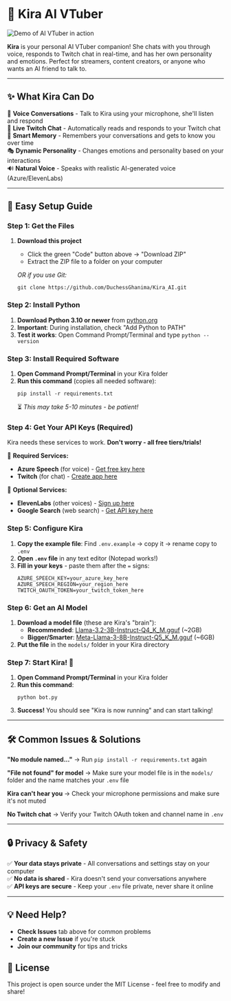 # 🎤 Kira AI VTuber

![Demo of AI VTuber in action](https://github.com/DuchessGhanima/Kira_AI/blob/main/VTuber%20Demo%20-%20Kirav3.gif?raw=true)

**Kira** is your personal AI VTuber companion! She chats with you through voice, responds to Twitch chat in real-time, and has her own personality and emotions. Perfect for streamers, content creators, or anyone who wants an AI friend to talk to.

---

## ✨ What Kira Can Do

🎯 **Voice Conversations** - Talk to Kira using your microphone, she'll listen and respond  
💬 **Live Twitch Chat** - Automatically reads and responds to your Twitch chat  
🧠 **Smart Memory** - Remembers your conversations and gets to know you over time  
🎭 **Dynamic Personality** - Changes emotions and personality based on your interactions  
🔊 **Natural Voice** - Speaks with realistic AI-generated voice (Azure/ElevenLabs)

---

## 🚀 Easy Setup Guide

### Step 1: Get the Files
1. **Download this project**
   - Click the green "Code" button above → "Download ZIP"
   - Extract the ZIP file to a folder on your computer
   
   *OR if you use Git:*
   ```
   git clone https://github.com/DuchessGhanima/Kira_AI.git
   ```

### Step 2: Install Python
1. **Download Python 3.10 or newer** from [python.org](https://www.python.org/downloads/)
2. **Important**: During installation, check "Add Python to PATH"
3. **Test it works**: Open Command Prompt/Terminal and type `python --version`

### Step 3: Install Required Software
1. **Open Command Prompt/Terminal** in your Kira folder
2. **Run this command** (copies all needed software):
   ```
   pip install -r requirements.txt
   ```
   ⏳ *This may take 5-10 minutes - be patient!*

### Step 4: Get Your API Keys (Required)
Kira needs these services to work. **Don't worry - all free tiers/trials!**

📝 **Required Services:**
- **Azure Speech** (for voice) - [Get free key here](https://azure.microsoft.com/en-us/services/cognitive-services/speech-services/)
- **Twitch** (for chat) - [Create app here](https://dev.twitch.tv/console/apps)

🎯 **Optional Services:**
- **ElevenLabs** (other voices) - [Sign up here](https://elevenlabs.io/)
- **Google Search** (web search) - [Get API key here](https://developers.google.com/custom-search/v1/introduction)

### Step 5: Configure Kira
1. **Copy the example file**: Find `.env.example` → copy it → rename copy to `.env`
2. **Open `.env` file** in any text editor (Notepad works!)
3. **Fill in your keys** - paste them after the `=` signs:
   ```
   AZURE_SPEECH_KEY=your_azure_key_here
   AZURE_SPEECH_REGION=your_region_here
   TWITCH_OAUTH_TOKEN=your_twitch_token_here
   ```

### Step 6: Get an AI Model
1. **Download a model file** (these are Kira's "brain"):
   - **Recommended**: [Llama-3.2-3B-Instruct-Q4_K_M.gguf](https://huggingface.co/microsoft/Phi-3-mini-4k-instruct-gguf) (~2GB)
   - **Bigger/Smarter**: [Meta-Llama-3-8B-Instruct-Q5_K_M.gguf](https://huggingface.co/microsoft/Phi-3-mini-4k-instruct-gguf) (~6GB)
2. **Put the file** in the `models/` folder in your Kira directory

### Step 7: Start Kira! 🎉
1. **Open Command Prompt/Terminal** in your Kira folder
2. **Run this command**:
   ```
   python bot.py
   ```
3. **Success!** You should see "Kira is now running" and can start talking!

---

## 🛠️ Common Issues & Solutions

**"No module named..."** → Run `pip install -r requirements.txt` again

**"File not found" for model** → Make sure your model file is in the `models/` folder and the name matches your `.env` file

**Kira can't hear you** → Check your microphone permissions and make sure it's not muted

**No Twitch chat** → Verify your Twitch OAuth token and channel name in `.env`

---

## 🔒 Privacy & Safety

✅ **Your data stays private** - All conversations and settings stay on your computer  
✅ **No data is shared** - Kira doesn't send your conversations anywhere  
✅ **API keys are secure** - Keep your `.env` file private, never share it online  

---

## 💡 Need Help?

- **Check Issues** tab above for common problems
- **Create a new Issue** if you're stuck
- **Join our community** for tips and tricks

## 📜 License
This project is open source under the MIT License - feel free to modify and share!
